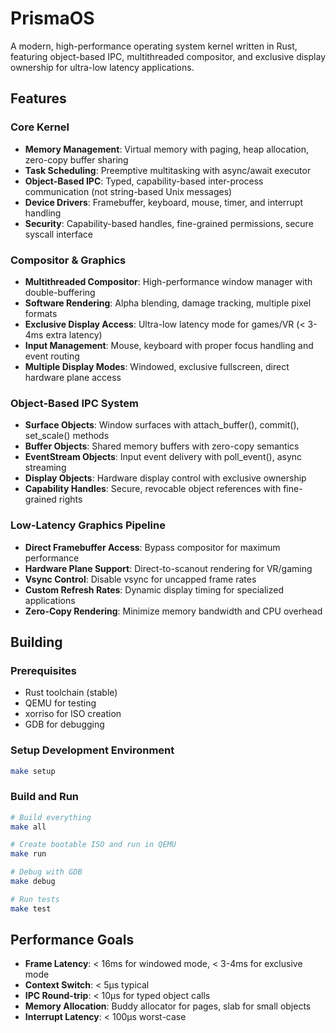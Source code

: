 # PrismaOS

A modern, high-performance operating system kernel written in Rust, featuring object-based IPC, multithreaded compositor, and exclusive display ownership for ultra-low latency applications.

## Features

### Core Kernel
- **Memory Management**: Virtual memory with paging, heap allocation, zero-copy buffer sharing
- **Task Scheduling**: Preemptive multitasking with async/await executor
- **Object-Based IPC**: Typed, capability-based inter-process communication (not string-based Unix messages)
- **Device Drivers**: Framebuffer, keyboard, mouse, timer, and interrupt handling
- **Security**: Capability-based handles, fine-grained permissions, secure syscall interface

### Compositor & Graphics
- **Multithreaded Compositor**: High-performance window manager with double-buffering
- **Software Rendering**: Alpha blending, damage tracking, multiple pixel formats
- **Exclusive Display Access**: Ultra-low latency mode for games/VR (< 3-4ms extra latency)
- **Input Management**: Mouse, keyboard with proper focus handling and event routing
- **Multiple Display Modes**: Windowed, exclusive fullscreen, direct hardware plane access

### Object-Based IPC System
- **Surface Objects**: Window surfaces with attach_buffer(), commit(), set_scale() methods
- **Buffer Objects**: Shared memory buffers with zero-copy semantics  
- **EventStream Objects**: Input event delivery with poll_event(), async streaming
- **Display Objects**: Hardware display control with exclusive ownership
- **Capability Handles**: Secure, revocable object references with fine-grained rights

### Low-Latency Graphics Pipeline
- **Direct Framebuffer Access**: Bypass compositor for maximum performance
- **Hardware Plane Support**: Direct-to-scanout rendering for VR/gaming
- **Vsync Control**: Disable vsync for uncapped frame rates
- **Custom Refresh Rates**: Dynamic display timing for specialized applications
- **Zero-Copy Rendering**: Minimize memory bandwidth and CPU overhead

## Building

### Prerequisites
- Rust toolchain (stable)
- QEMU for testing
- xorriso for ISO creation
- GDB for debugging

### Setup Development Environment
```bash
make setup
```

### Build and Run
```bash
# Build everything
make all

# Create bootable ISO and run in QEMU
make run

# Debug with GDB
make debug

# Run tests
make test
```

## Performance Goals

- **Frame Latency**: < 16ms for windowed mode, < 3-4ms for exclusive mode
- **Context Switch**: < 5μs typical
- **IPC Round-trip**: < 10μs for typed object calls
- **Memory Allocation**: Buddy allocator for pages, slab for small objects
- **Interrupt Latency**: < 100μs worst-case
